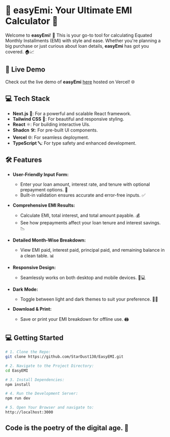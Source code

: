 # 🎉 **easyEmi**: Your Ultimate EMI Calculator 💸

Welcome to **easyEmi**! 🚀 This is your go-to tool for calculating Equated Monthly Installments (EMI) with style and ease. Whether you're planning a big purchase or just curious about loan details, **easyEmi** has got you covered. 🏠📈

## 🚀 Live Demo

Check out the live demo of **easyEmi**  [here](https://easy-emi-myroi.vercel.app/emi-calculator) hosted on Vercel! 🌐


## 💻 Tech Stack

- **Next.js** 🚀: For a powerful and scalable React framework.
- **Tailwind CSS** 🌟: For beautiful and responsive styling.
- **React** ⚛️: For building interactive UIs.
- **Shadcn** 🛠️: For pre-built UI components.
- **Vercel** 🌐: For seamless deployment.
- **TypeScript** 🔤: For type safety and enhanced development.

## 🛠️ Features

- **User-Friendly Input Form:** 
  - Enter your loan amount, interest rate, and tenure with optional prepayment options. 📝
  - Built-in validation ensures accurate and error-free inputs. ✅

- **Comprehensive EMI Results:** 
  - Calculate EMI, total interest, and total amount payable. 💰
  - See how prepayments affect your loan tenure and interest savings. 📉

- **Detailed Month-Wise Breakdown:**
  - View EMI paid, interest paid, principal paid, and remaining balance in a clean table. 📊

- **Responsive Design:**
  - Seamlessly works on both desktop and mobile devices. 📱💻

- **Dark Mode:**
  - Toggle between light and dark themes to suit your preference. 🌙🌞

- **Download & Print:**
  - Save or print your EMI breakdown for offline use. 🖨️


## 💻 Getting Started



```bash
# 1. Clone the Repo:
git clone https://github.com/StarDust130/EasyEMI.git

# 2. Navigate to the Project Directory:
cd EasyEMI

# 3. Install Dependencies:
npm install

# 4. Run the Development Server:
npm run dev

# 5. Open Your Browser and navigate to:
http://localhost:3000
```

## **Code is the poetry of the digital age.** 🚀


